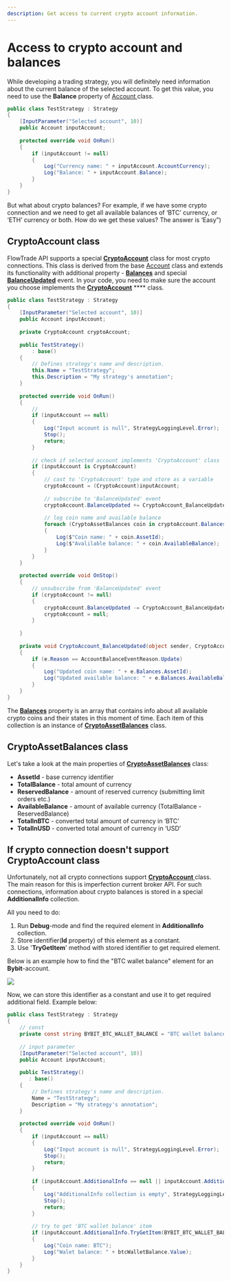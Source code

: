 ```yaml
---
description: Get access to current crypto account information.
---
```


# Access to crypto account and balances

While developing a trading strategy, you will definitely need information about the current balance of the selected account. To get this value, you need to use the **Balance** property of [Account ](https://api.flowtrade.com/docs/TradingPlatform.BusinessLayer.Account.html)class.&#x20;

```csharp
public class TestStrategy : Strategy
{
    [InputParameter("Selected account", 10)]
    public Account inputAccount;
          
    protected override void OnRun()
    {
        if (inputAccount != null)
        {
            Log("Currency name: " + inputAccount.AccountCurrency);
            Log("Balance: " + inputAccount.Balance);
        }
    }
}
```

But what about crypto balances? For example, if we have some crypto connection and we need to get all available balances of ‘BTC’ currency, or ‘ETH’ currency or both. How do we get these values? The answer is ‘Easy”)

## **CryptoAccount class**

FlowTrade API supports a special [**CryptoAccount**](https://api.flowtrade.com/docs/TradingPlatform.BusinessLayer.CryptoAccount.html) class for most crypto connections.  This class is derived from the base [Account](https://api.flowtrade.com/docs/TradingPlatform.BusinessLayer.Account.html) class and extends its functionality with additional property - [**Balances**](https://api.flowtrade.com/docs/TradingPlatform.BusinessLayer.CryptoAccount.html#TradingPlatform\_BusinessLayer\_CryptoAccount\_Balances) and special [**BalanceUpdated**](https://api.flowtrade.com/docs/TradingPlatform.BusinessLayer.CryptoAccount.html#TradingPlatform\_BusinessLayer\_CryptoAccount\_BalanceUpdated) event. In your code, you need to make sure the account you choose implements the [**CryptoAccount**](https://api.flowtrade.com/docs/TradingPlatform.BusinessLayer.CryptoAccount.html) **** class.

```csharp
public class TestStrategy : Strategy
{
    [InputParameter("Selected account", 10)]
    public Account inputAccount;
    
    private CryptoAccount cryptoAccount;
               
    public TestStrategy()
        : base()
    {
        // Defines strategy's name and description.
        this.Name = "TestStrategy";
        this.Description = "My strategy's annotation";
    }
         
    protected override void OnRun()
    {
        // 
        if (inputAccount == null)
        {
            Log("Input account is null", StrategyLoggingLevel.Error); 
            Stop();
            return;
        }
    
        // check if selected account implements 'CryptoAccount' class
        if (inputAccount is CryptoAccount)
        {
            // cast to 'CryptoAccount' type and store as a variable
            cryptoAccount = (CryptoAccount)inputAccount;
            
            // subscribe to 'BalanceUpdated' event
            cryptoAccount.BalanceUpdated += CryptoAccount_BalanceUpdated;
            
            // log coin name and available balance
            foreach (CryptoAssetBalances coin in cryptoAccount.Balances)
            {
                Log($"Coin name: " + coin.AssetId);
                Log($"Avalilable balance: " + coin.AvailableBalance);
            }
        }
    }
    
    protected override void OnStop()
    {
        // unsubscribe from 'BalanceUpdated' event
        if (cryptoAccount != null)
        {
            cryptoAccount.BalanceUpdated -= CryptoAccount_BalanceUpdated;
            cryptoAccount = null;
        }
        
    }
    
    private void CryptoAccount_BalanceUpdated(object sender, CryptoAccountEventArgs e)
    {
        if (e.Reason == AccountBalanceEventReason.Update)
        {
            Log("Updated coin name: " + e.Balances.AssetId);
            Log("Updated available balance: " + e.Balances.AvailableBalance);
        }
    }
}
```

The [**Balances**](https://api.flowtrade.com/docs/TradingPlatform.BusinessLayer.CryptoAccount.html#TradingPlatform\_BusinessLayer\_CryptoAccount\_Balances) property is an array that contains info about all available crypto coins and their states in this moment of time. Each item of this collection is an instance of [**CryptoAssetBalances**](https://api.flowtrade.com/docs/TradingPlatform.BusinessLayer.CryptoAssetBalances.html) class.

## CryptoAssetBalances class

Let's take a look at the main properties of [**CryptoAssetBalances**](https://api.flowtrade.com/docs/TradingPlatform.BusinessLayer.CryptoAssetBalances.html) class:

* **AssetId** - base currency identifier
* **TotalBalance** - total amount of currency
* **ReservedBalance** - amount of reserved currency (submitting limit orders etc.)
* **AvailableBalance** - amount of available currency (TotalBalance - ReservedBalance)
* **TotalInBTC** - converted total amount of currency in ‘BTC’
* **TotalInUSD** - converted total amount of currency in ‘USD’

## If crypto connection doesn't support CryptoAccount class

Unfortunately, not all crypto connections support [**CryptoAccount** ](https://api.flowtrade.com/docs/TradingPlatform.BusinessLayer.CryptoAccount.html)class. The main reason for this is imperfection current broker API. For such connections, information about crypto balances is stored in a special **AdditionalInfo** collection.

All you need to do:

1. Run **Debug**-mode and find the required element in **AdditionalInfo** collection.
2. Store identifier(**Id** property) of this element as a constant.&#x20;
3. Use '**TryGetItem**' method with stored identifier to get required element.

Below is an example how to find the "BTC wallet balance" element for an **Bybit**-account.

![](../.gitbook/assets/debug\_additional\_fields.png)

Now, we can store this identifier as a constant and use it to get required additional field. Example below:

```csharp
public class TestStrategy : Strategy
{
    // const
    private const string BYBIT_BTC_WALLET_BALANCE = "BTC wallet balance";
    
    // input parameter
    [InputParameter("Selected account", 10)]
    public Account inputAccount;
    
    public TestStrategy()
       : base()
    {
        // Defines strategy's name and description.
        Name = "TestStrategy";
        Description = "My strategy's annotation";
    }
    
    protected override void OnRun()
    {
        if (inputAccount == null)
        {
            Log("Input account is null", StrategyLoggingLevel.Error);
            Stop();
            return;
        }
        
        if (inputAccount.AdditionalInfo == null || inputAccount.AdditionalInfo.Count == 0)
        {
            Log("AdditionalInfo collection is empty", StrategyLoggingLevel.Error);
            Stop();
            return;
        }
        
        // try to get 'BTC wallet balance' item       
        if (inputAccount.AdditionalInfo.TryGetItem(BYBIT_BTC_WALLET_BALANCE, out AdditionalInfoItem btcWalletBalance))
        {
            Log("Coin name: BTC");
            Log("Walet balance: " + btcWalletBalance.Value);
        }
    }
}
```
